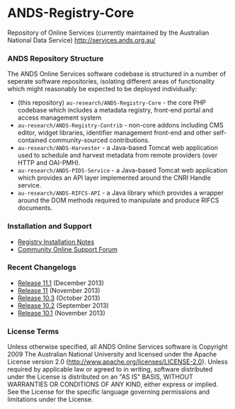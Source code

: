 ANDS-Registry-Core
==================

Repository of Online Services (currently maintained by the Australian National Data Service) http://services.ands.org.au/  

### ANDS Repository Structure

The ANDS Online Services software codebase is structured in a number of seperate software repositories, isolating different areas of functionality which might reasonably be expected to be deployed individually:

- (this repository) `au-research/ANDS-Registry-Core` - the core PHP codebase which includes a metadata registry, front-end portal and access management system
- `au-research/ANDS-Registry-Contrib` - non-core addons including CMS editor, widget libraries, identifier management front-end and other self-contained community-sourced contributions.
- `au-research/ANDS-Harvester` - a Java-based Tomcat web application used to schedule and harvest metadata from remote providers (over HTTP and OAI-PMH).
- `au-research/ANDS-PIDS-Service` - a Java-based Tomcat web application which provides an API layer implemented around the CNRI Handle service.
- `au-research/ANDS-RIFCS-API` - a Java library which provides a wrapper around the DOM methods required to manipulate and produce RIFCS documents.

### Installation and Support

- [Registry Installation Notes](https://researchdata.ands.org.au/developers/documentation/registry)
- [Community Online Support Forum](http://community.ands.org.au/viewforum.php?f=201)

### Recent Changelogs
- [Release 11.1](https://github.com/au-research/ANDS-Online-Services/wiki/Release11.1changelog) (December 2013)
- [Release 11](https://github.com/au-research/ANDS-Online-Services/wiki/Release11Changelog) (November 2013)
- [Release 10.3](https://github.com/au-research/ANDS-Online-Services/wiki/Release-10.3-changelog) (October 2013)
- [Release 10.2](https://github.com/au-research/ANDS-Online-Services/wiki/Release-10.2-changelog) (September 2013)
- [Release 10.1](https://github.com/au-research/ANDS-Online-Services/wiki/Release-10.1-changelog) (November 2013)

### License Terms
Unless otherwise specified, all ANDS Online Services software is Copyright 2009 The Australian National University and licensed under the Apache License version 2.0 (http://www.apache.org/licenses/LICENSE-2.0).
Unless required by applicable law or agreed to in writing, software distributed under the License is distributed on an "AS IS" BASIS, WITHOUT WARRANTIES OR CONDITIONS OF ANY KIND, either express or implied. See the License for the specific language governing permissions and limitations under the License.
